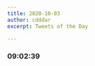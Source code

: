 ```yaml
---
title: 2020-10-03
author: cdddar
excerpt: Tweets of the Day

---
```


### 09:02:39

<blockquote class="twitter-tweet"><p lang="ja" dir="ltr"></p><a href="https://twitter.com/nemakutte4/status/1312031629783699456?ref_src=twsrc%5Etfw"></a></blockquote><script async src="https://platform.twitter.com/widgets.js" charset="utf-8"></script>

<blockquote class="twitter-tweet"><p lang="ja" dir="ltr"></p><a href="https://twitter.com/Niii_sn/status/1311978138897846276?ref_src=twsrc%5Etfw"></a></blockquote><script async src="https://platform.twitter.com/widgets.js" charset="utf-8"></script>
